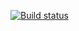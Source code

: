 [![Build status](https://ci.appveyor.com/api/projects/status/q6cs8f1eu28wqw7c?svg=true)](https://ci.appveyor.com/project/zuev720/test-ci-mocking)
